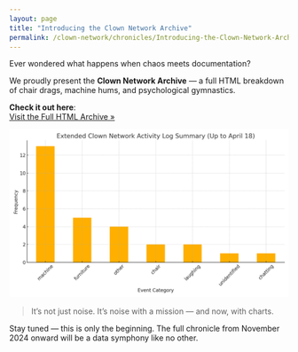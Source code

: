 ```yaml
---
layout: page
title: "Introducing the Clown Network Archive"
permalink: /clown-network/chronicles/Introducing-the-Clown-Network-Archive/
---
```


Ever wondered what happens when chaos meets documentation?

We proudly present the **Clown Network Archive** — a full HTML breakdown of chair drags, machine hums, and psychological gymnastics.

**Check it out here**:  
[Visit the Full HTML Archive »](/clown-network/)

![Clown Chart Preview](/clown-network/extended_clown_network_activity_summary.png)

> It’s not just noise. It’s noise with a mission — and now, with charts.

Stay tuned — this is only the beginning. The full chronicle from November 2024 onward will be a data symphony like no other.
